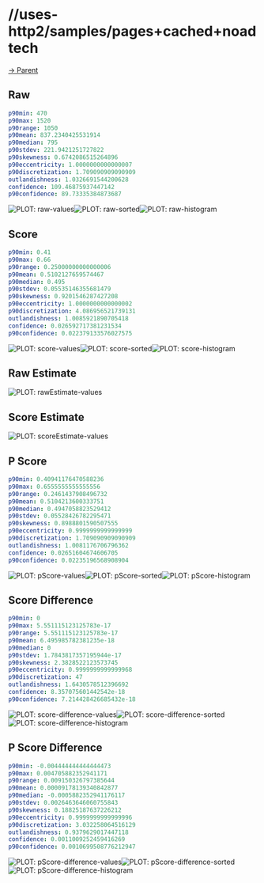 
# //uses-http2/samples/pages+cached+noadtech

[→ Parent](../..)


## Raw


```yaml
p90min: 470
p90max: 1520
p90range: 1050
p90mean: 837.2340425531914
p90median: 795
p90stdev: 221.9421251727822
p90skewness: 0.6742086515264896
p90eccentricity: 1.0000000000000007
p90discretization: 1.709090909090909
outlandishness: 1.0326691544200628
confidence: 109.46875937447142
p90confidence: 89.73335384873687

```

![PLOT: raw-values](./raw/values.svg)![PLOT: raw-sorted](./raw/sorted.svg)![PLOT: raw-histogram](./raw/histogram.svg)
## Score


```yaml
p90min: 0.41
p90max: 0.66
p90range: 0.25000000000000006
p90mean: 0.5102127659574467
p90median: 0.495
p90stdev: 0.05535146355681479
p90skewness: 0.9201546287427208
p90eccentricity: 1.0000000000000002
p90discretization: 4.086956521739131
outlandishness: 1.0085921890705418
confidence: 0.026592717381231534
p90confidence: 0.022379133576027575

```

![PLOT: score-values](./score/values.svg)![PLOT: score-sorted](./score/sorted.svg)![PLOT: score-histogram](./score/histogram.svg)
## Raw Estimate

![PLOT: rawEstimate-values](./rawEstimate/values.svg)
## Score Estimate

![PLOT: scoreEstimate-values](./scoreEstimate/values.svg)
## P Score


```yaml
p90min: 0.40941176470588236
p90max: 0.6555555555555556
p90range: 0.2461437908496732
p90mean: 0.5104213600333751
p90median: 0.4947058823529412
p90stdev: 0.05528426782295471
p90skewness: 0.8988801590507555
p90eccentricity: 0.9999999999999999
p90discretization: 1.709090909090909
outlandishness: 1.0081176706796362
confidence: 0.02651604674606705
p90confidence: 0.02235196568908904

```

![PLOT: pScore-values](./pScore/values.svg)![PLOT: pScore-sorted](./pScore/sorted.svg)![PLOT: pScore-histogram](./pScore/histogram.svg)
## Score Difference


```yaml
p90min: 0
p90max: 5.551115123125783e-17
p90range: 5.551115123125783e-17
p90mean: 6.495985782381235e-18
p90median: 0
p90stdev: 1.7843817357195944e-17
p90skewness: 2.3828522123573745
p90eccentricity: 0.9999999999999968
p90discretization: 47
outlandishness: 1.6430578512396692
confidence: 8.357075601442542e-18
p90confidence: 7.214428426685432e-18

```

![PLOT: score-difference-values](./score-difference/values.svg)![PLOT: score-difference-sorted](./score-difference/sorted.svg)![PLOT: score-difference-histogram](./score-difference/histogram.svg)
## P Score Difference


```yaml
p90min: -0.004444444444444473
p90max: 0.004705882352941171
p90range: 0.009150326797385644
p90mean: 0.00009178139340842877
p90median: -0.0005882352941176117
p90stdev: 0.0026463646060755843
p90skewness: 0.18825187637226212
p90eccentricity: 0.9999999999999996
p90discretization: 3.032258064516129
outlandishness: 0.9379629017447118
confidence: 0.0011009252459416269
p90confidence: 0.0010699508776212947

```

![PLOT: pScore-difference-values](./pScore-difference/values.svg)![PLOT: pScore-difference-sorted](./pScore-difference/sorted.svg)![PLOT: pScore-difference-histogram](./pScore-difference/histogram.svg)